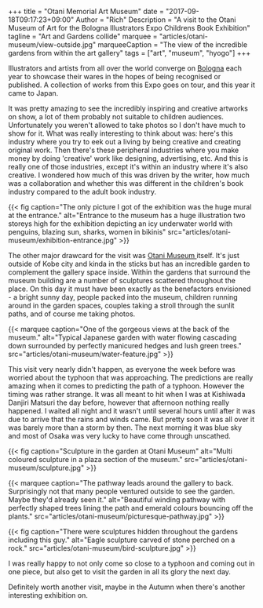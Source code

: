 +++
title = "Otani Memorial Art Museum"
date = "2017-09-18T09:17:23+09:00"
Author = "Rich"
Description = "A visit to the Otani Museum of Art for the Bologna Illustrators Expo Childrens Book Exhibition"
tagline = "Art and Gardens collide"
marquee = "articles/otani-museum/view-outside.jpg"
marqueeCaption = "The view of the incredible gardens from within the art gallery"
tags = ["art", "museum", "hyogo"]
+++

Illustrators and artists from all over the world converge on [Bologna]( http://www.bookfair.bolognafiere.it/en/home/878.html ) each year to showcase their wares in the hopes of being recognised or published. A collection of works from this Expo goes on tour, and this year it came to Japan.

It was pretty amazing to see the incredibly inspiring and creative artworks on show, a lot of them probably not suitable to children audiences. Unfortunately you weren't allowed to take photos so I don't have much to show for it. What was really interesting to think about was: here's this industry where you try to eek out a living by being creative and creating original work. Then there's these peripheral industries where you make money by doing 'creative' work like designing, advertising, etc. And this is really one of those industries, except it's within an industry where it's also creative. I wondered how much of this was driven by the writer, how much was a collaboration and whether this was different in the children's book industry compared to the adult book industry.

{{< fig caption="The only picture I got of the exhibition was the huge mural at the entrance." alt="Entrance to the museum has a huge illustration two storeys high for the exhibition depicting an icy underwater world with penguins, blazing sun, sharks, women in bikinis" src="articles/otani-museum/exhibition-entrance.jpg" >}}

The other major drawcard for the visit was [ Otani Museum ]( http://otanimuseum.jp/english.html ) itself. It's just outside of Kobe city and kinda in the sticks but has an incredible garden to complement the gallery space inside. Within the gardens that surround the museum building are a number of sculptures scattered throughout the place. On this day it must have been exactly as the benefactors envisioned - a bright sunny day, people packed into the museum, children running around in the garden spaces, couples taking a stroll through the sunlit paths, and of course me taking photos.

{{< marquee caption="One of the gorgeous views at the back of the museum." alt="Typical Japanese garden with water flowing cascading down surrounded by perfectly manicured hedges and lush green trees." src="articles/otani-museum/water-feature.jpg" >}}

This visit very nearly didn't happen, as everyone the week before was worried about the typhoon that was approaching. The predictions are really amazing when it comes to predicting the path of a typhoon. However the timing was rather strange. It was all meant to hit when I was at Kishiwada Danjiri Matsuri the day before, however that afternoon nothing really happened. I waited all night and it wasn't until several hours until after it was due to arrive that the rains and winds came. But pretty soon it was all over it was barely more than a storm by then. The next morning it was blue sky and most of Osaka was very lucky to have come through unscathed. 

{{< fig caption="Sculpture in the garden at Otani Museum" alt="Multi coloured sculpture in a plaza section of the museum." src="articles/otani-museum/sculpture.jpg" >}}


{{< marquee caption="The pathway leads around the gallery to back. Surprisingly not that many people ventured outside to see the garden. Maybe they'd already seen it." alt="Beautiful winding pathway with perfectly shaped trees lining the path and emerald colours bouncing off the plants." src="articles/otani-museum/picturesque-pathway.jpg" >}}

{{< fig caption="There were sculptures hidden throughout the gardens including this guy." alt="Eagle sculpture carved of stone perched on a rock." src="articles/otani-museum/bird-sculpture.jpg" >}}

I was really happy to not only come so close to a typhoon and coming out in one piece, but also get to visit the garden in all its glory the next day.

Definitely worth another visit, maybe in the Autumn when there's another interesting exhibition on.
